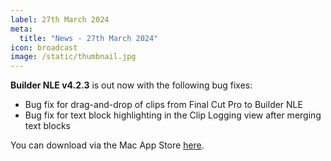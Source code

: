 ```yaml
---
label: 27th March 2024
meta:
  title: "News - 27th March 2024"
icon: broadcast
image: /static/thumbnail.jpg
---
```


**Builder NLE v4.2.3** is out now with the following bug fixes:

- Bug fix for drag-and-drop of clips from Final Cut Pro to Builder NLE
- Bug fix for text block highlighting in the Clip Logging view after merging text blocks

You can download via the Mac App Store [here](https://apps.apple.com/au/app/builder-nle/id6450122801?mt=12).